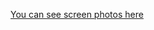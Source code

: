 [You can see screen photos here](https://drive.google.com/drive/folders/1HmT3O_Ap8AxhPymOVj-Ie_pney3ibzHm?usp=drive_link)

